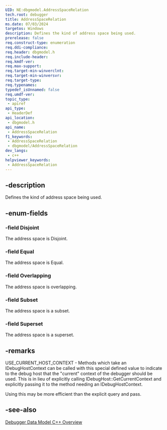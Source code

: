 ```yaml
---
UID: NE:dbgmodel.AddressSpaceRelation
tech.root: debugger
title: AddressSpaceRelation
ms.date: 07/03/2024
targetos: Windows
description: Defines the kind of address space being used.
prerelease: false
req.construct-type: enumeration
req.ddi-compliance: 
req.header: dbgmodel.h
req.include-header: 
req.kmdf-ver: 
req.max-support: 
req.target-min-winverclnt: 
req.target-min-winversvr: 
req.target-type: 
req.typenames: 
typedef_isUnnamed: false
req.umdf-ver: 
topic_type:
 - apiref
api_type:
 - HeaderDef
api_location:
 - dbgmodel.h
api_name:
 - AddressSpaceRelation
f1_keywords:
 - AddressSpaceRelation
 - dbgmodel/AddressSpaceRelation
dev_langs:
 - c++
helpviewer_keywords:
 - AddressSpaceRelation
---
```


## -description

Defines the kind of address space being used.

## -enum-fields

### -field Disjoint

The address space is Disjoint.

### -field Equal

The address space is Equal.

### -field Overlapping

The address space is overlapping.

### -field Subset

The address space is a subset.

### -field Superset

The address space is a superset.

## -remarks

USE_CURRENT_HOST_CONTEXT  - Methods which take an IDebugHostContext can be called with this special defined value to indicate to the debug host that the "current" context of the debugger should be used.  This is in lieu of explicitly calling IDebugHost::GetCurrentContext and explicitly passing it to the method needing
an IDebugHostContext.

Using this may be more efficient than the explicit query and pass.

## -see-also

[Debugger Data Model C++ Overview](/windows-hardware/drivers/debugger/data-model-cpp-overview)
